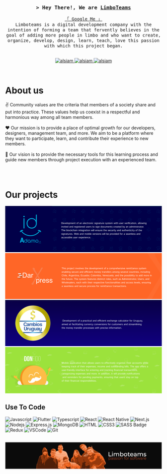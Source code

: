 <!-- Intro  -->
<h3 align="center">
  <samp
    >&gt; Hey There!, We are
    <b><a target="_blank" href="https://limboteams.com/">LimboTeams</a></b>
  </samp>
</h3>

<p align="center">
  <samp>
    <a href="https://www.google.com/search?q=LimboTeams">「 Google Me 」</a>
    <br />
    Limboteams is a digital development company with the intention of forming a team that fervently believes in the goal of adding more people in limbo and who want to create, organize, develop, design, learn, teach, love this passion with which this project began.
    <br />
    <br />
  </samp>
</p>

<p align="center">
  <a href="https://limboteams.com" target="blank">
    <img
      src="https://img.shields.io/badge/Website-DC143C?style=for-the-badge&logo=medium&logoColor=white"
      alt="alsiam"
    />
  </a>
  <a href="https://www.linkedin.com/company/limboteams/?originalSubdomain=ar" target="_blank">
    <img
      src="https://img.shields.io/badge/LinkedIn-0077B5?style=for-the-badge&logo=linkedin&logoColor=white"
      alt="alsiam"
    />
  </a>
  <a href="https://instagram.com/limboteams" target="_blank">
    <img
      src="https://img.shields.io/badge/Instagram-fe4164?style=for-the-badge&logo=instagram&logoColor=white"
      alt="alsiam"
    />
  </a>
</p>
<br />

<!-- About Section -->

# About us

<p>
  ✌️ Community values are the criteria that members of a society share and put into practice. These values help us coexist in a respectful and harmonious way among all team members. <br /><br />
  ❤️ Our mission is to provide a place of optimal growth for our developers, designers, management team, and more. We aim to be a platform where they want to participate, learn, and contribute their experience to new members.<br /><br />
  📧 Our vision is to provide the necessary tools for this learning process and guide new members through project execution with an experienced team.<br /><br />
</p>

<br />

# Our projects

<img src="./profile/assets/adamo.png"/>
<img src="./profile/assets/darxprex.png"/>
<img src="./profile/assets/cambiosuruguay.png"/>
<img src="./profile/assets/donfido.png"/>

## Use To Code

![Javascript](https://img.shields.io/badge/Javascript-F0DB4F?style=for-the-badge&labelColor=black&logo=javascript&logoColor=F0DB4F)
![Flutter](https://img.shields.io/badge/-Flutter-61DBFB?style=for-the-badge&labelColor=black&logo=flutter&logoColor=61DBFB)
![Typescript](https://img.shields.io/badge/Typescript-007acc?style=for-the-badge&labelColor=black&logo=typescript&logoColor=007acc)
![React](https://img.shields.io/badge/-React-61DBFB?style=for-the-badge&labelColor=black&logo=react&logoColor=61DBFB)
![React
Native](https://img.shields.io/badge/React_Native-20232A?style=for-the-badge&logo=react&logoColor=61DAFB)
![Next.js](https://img.shields.io/badge/next.js-000000?style=for-the-badge&logo=nextdotjs&logoColor=white)
![Nodejs](https://img.shields.io/badge/Nodejs-3C873A?style=for-the-badge&labelColor=black&logo=node.js&logoColor=3C873A)
![Express.js](https://img.shields.io/badge/Express.js-000000?style=for-the-badge&logo=express&logoColor=white)
![MongoDB](https://img.shields.io/badge/MongoDB-4EA94B?style=for-the-badge&logo=mongodb&logoColor=white)
![HTML](https://img.shields.io/badge/HTML5-E34F26?style=for-the-badge&logo=html5&logoColor=white)
![CSS3](https://img.shields.io/badge/CSS3-1572B6?style=for-the-badge&logo=css3&logoColor=white)
![SASS
Badge](https://img.shields.io/badge/Sass-CC6699?style=for-the-badge&logo=sass&logoColor=white)
![Redux](https://img.shields.io/badge/Redux-593D88?style=for-the-badge&logo=redux&logoColor=white)
![VSCode](https://img.shields.io/badge/Visual_Studio-0078d7?style=for-the-badge&logo=visual%20studio&logoColor=white)
![Git](https://img.shields.io/badge/Git-F05032?style=for-the-badge&logo=git&logoColor=white)

<br />

<img src="./profile/assets/our team.jpeg"/>
